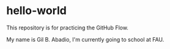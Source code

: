 # hello-world
This repository is for practicing the GitHub Flow.

My name is Gil B. Abadio, I'm currently going to school at FAU.
